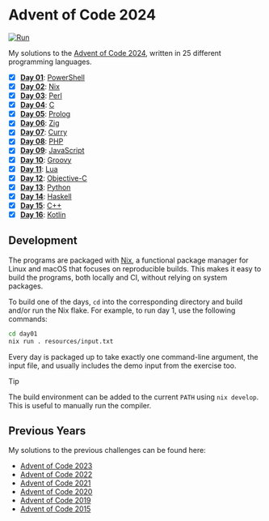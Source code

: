 <!-- Automatically generated from README.md.gyb, do not edit directly! -->

# Advent of Code 2024

[![Run](https://github.com/fwcd/advent-of-code-2024/actions/workflows/run.yml/badge.svg)](https://github.com/fwcd/advent-of-code-2024/actions/workflows/run.yml)

My solutions to the [Advent of Code 2024](https://adventofcode.com/2024), written in 25 different programming languages.

- [x] [**Day 01**](day01): [PowerShell](day01/src/day01.ps1)
- [x] [**Day 02**](day02): [Nix](day02/src/day02.nix)
- [x] [**Day 03**](day03): [Perl](day03/src/day03.pl)
- [x] [**Day 04**](day04): [C](day04/src/day04.c)
- [x] [**Day 05**](day05): [Prolog](day05/src/day05.pl)
- [x] [**Day 06**](day06): [Zig](day06/src/day06.zig)
- [x] [**Day 07**](day07): [Curry](day07/src/Day07.curry)
- [x] [**Day 08**](day08): [PHP](day08/src/day08.php)
- [x] [**Day 09**](day09): [JavaScript](day09/src/day09.js)
- [x] [**Day 10**](day10): [Groovy](day10/src/day10.groovy)
- [x] [**Day 11**](day11): [Lua](day11/src/day11.lua)
- [x] [**Day 12**](day12): [Objective-C](day12/src/day12.m)
- [x] [**Day 13**](day13): [Python](day13/src/day13.py)
- [x] [**Day 14**](day14): [Haskell](day14/src/Day14.hs)
- [x] [**Day 15**](day15): [C++](day15/src/day15.cpp)
- [x] [**Day 16**](day16): [Kotlin](day16/src/day16.kts)

## Development

The programs are packaged with [Nix](https://nixos.org/), a functional package manager for Linux and macOS that focuses on reproducible builds. This makes it easy to build the programs, both locally and CI, without relying on system packages.

To build one of the days, `cd` into the corresponding directory and build and/or run the Nix flake. For example, to run day 1, use the following commands:

```sh
cd day01
nix run . resources/input.txt
```

Every day is packaged up to take exactly one command-line argument, the input file, and usually includes the demo input from the exercise too.

> [!TIP]
> The build environment can be added to the current `PATH` using `nix develop`. This is useful to manually run the compiler.

## Previous Years

My solutions to the previous challenges can be found here:

- [Advent of Code 2023](https://github.com/fwcd/advent-of-code-2023)
- [Advent of Code 2022](https://github.com/fwcd/advent-of-code-2022)
- [Advent of Code 2021](https://github.com/fwcd/advent-of-code-2021)
- [Advent of Code 2020](https://github.com/fwcd/advent-of-code-2020)
- [Advent of Code 2019](https://github.com/fwcd/advent-of-code-2019)
- [Advent of Code 2015](https://github.com/fwcd/advent-of-code-2015)
